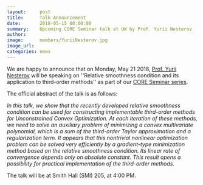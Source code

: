 ```yaml
---
layout:     post
title:      Talk Announcement 
date:       2018-05-15 00:00:00
summary:    Upcoming CORE Seminar talk at UW by Prof. Yurii Nesterov 
author:     
image:      members/YuriiNesterov.jpg
image_url:  
categories: news
---
```

We are happy to announce that on Monday, May 21 2018, [Prof. Yurii Nesterov](https://uclouvain.be/fr/repertoires/yurii.nesterov) will be speaking on ''Relative smoothness condition and its application to third-order methods'' as part of our [CORE Seminar series](http://blogs.uw.edu/tops/core-seminar/). 

The official abstract of the talk is as follows: 

_In this talk, we show that the recently developed relative smoothness condition can be used for constructing implementable third-order methods for Unconstrained Convex Optimization. At each iteration of these methods, we need to solve an auxiliary problem of minimizing a convex multivariate polynomial, which is a sum of the third-order Taylor approximation and a regularization term. It appears that this nontrivial nonlinear optimization problem can be solved very efficiently by a gradient-type minimization method based on the relative smoothness condition. Its linear rate of convergence depends only on absolute constant. This result opens a possibility for practical implementation of the third-order methods._

The talk will be at Smith Hall (SMI) 205, at 4:00 PM. 
